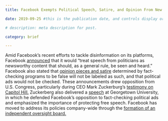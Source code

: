```yaml
---
title: Facebook Exempts Political Speech, Satire, and Opinion From New Fact-Checking Tool

date: 2019-09-25 #this is the publication date, and controls display order.

# description: meta description for post.

category: brief

---
```


Amid Facebook’s recent efforts to tackle disinformation on its platforms, Facebook [announced][l1] that it would “treat speech from politicians as newsworthy content that should, as a general rule, be seen and heard.” Facebook also stated that [opinion pieces and satire][l2] determined by fact-checking programs to be false will not be labeled as such, and that political ads would not be checked. These announcements drew opposition from U.S. Congress, particularly during CEO Mark Zuckerburg’s [testimony on Capitol Hill.][l3] Zuckerberg also delivered a [speech][l4] at Georgetown University, in which he defended Facebook’s opposition to fact-checking political ads and emphasized the importance of protecting free speech. Facebook has moved to address its policies company-wide through the [formation of an independent oversight board.][l5]

[l1]: https://newsroom.fb.com/news/2019/09/elections-and-political-speech/
[l2]: https://www.wsj.com/articles/facebook-to-create-fact-checking-exemptions-for-opinion-and-satire-11569875314?mod=rsswn
[l3]: https://www.theguardian.com/technology/live/2019/oct/23/libra-mark-zuckerberg-testifies-live-facebook-cryptocurrency-latest-updates
[l4]: https://newsroom.fb.com/news/2019/10/mark-zuckerberg-stands-for-voice-and-free-expression/
[l5]: https://newsroom.fb.com/news/2019/09/oversight-board-structure/
